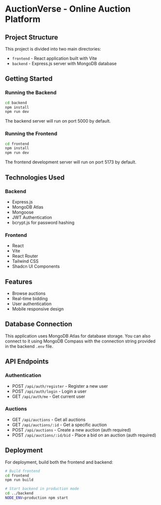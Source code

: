 
# AuctionVerse - Online Auction Platform

## Project Structure

This project is divided into two main directories:

- `frontend` - React application built with Vite
- `backend` - Express.js server with MongoDB database

## Getting Started

### Running the Backend

```sh
cd backend
npm install
npm run dev
```

The backend server will run on port 5000 by default.

### Running the Frontend

```sh
cd frontend
npm install
npm run dev
```

The frontend development server will run on port 5173 by default.

## Technologies Used

### Backend
- Express.js
- MongoDB Atlas
- Mongoose
- JWT Authentication
- bcrypt.js for password hashing

### Frontend
- React
- Vite
- React Router
- Tailwind CSS
- Shadcn UI Components

## Features

- Browse auctions
- Real-time bidding
- User authentication
- Mobile responsive design

## Database Connection

This application uses MongoDB Atlas for database storage. You can also connect to it using MongoDB Compass with the connection string provided in the backend `.env` file.

## API Endpoints

### Authentication
- POST `/api/auth/register` - Register a new user
- POST `/api/auth/login` - Login a user
- GET `/api/auth/me` - Get current user

### Auctions
- GET `/api/auctions` - Get all auctions
- GET `/api/auctions/:id` - Get a specific auction
- POST `/api/auctions` - Create a new auction (auth required)
- POST `/api/auctions/:id/bid` - Place a bid on an auction (auth required)

## Deployment

For deployment, build both the frontend and backend:

```sh
# Build frontend
cd frontend
npm run build

# Start backend in production mode
cd ../backend
NODE_ENV=production npm start
```
